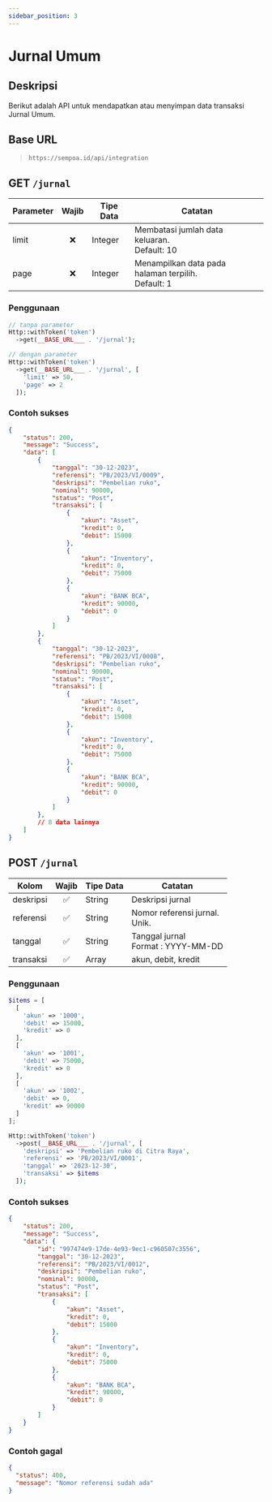 ```yaml
---
sidebar_position: 3
---
```


# Jurnal Umum

## Deskripsi

Berikut adalah API untuk mendapatkan atau menyimpan data transaksi Jurnal Umum.

## Base URL

> `https://sempoa.id/api/integration`

## GET `/jurnal`

| Parameter | Wajib | Tipe Data | Catatan                                                   |
| --------- | :---: | --------- | --------------------------------------------------------- |
| limit     |  ❌   | Integer   | Membatasi jumlah data keluaran. <br /> Default: 10        |
| page      |  ❌   | Integer   | Menampilkan data pada halaman terpilih. <br /> Default: 1 |

### Penggunaan

```php
// tanpa parameter
Http::withToken('token')
  ->get(__BASE_URL___ . '/jurnal');

// dengan parameter
Http::withToken('token')
  ->get(__BASE_URL___ . '/jurnal', [
    'limit' => 50,
    'page' => 2
  ]);
```

### Contoh sukses

```json
{
    "status": 200,
    "message": "Success",
    "data": [
        {
            "tanggal": "30-12-2023",
            "referensi": "PB/2023/VI/0009",
            "deskripsi": "Pembelian ruko",
            "nominal": 90000,
            "status": "Post",
            "transaksi": [
                {
                    "akun": "Asset",
                    "kredit": 0,
                    "debit": 15000
                },
                {
                    "akun": "Inventory",
                    "kredit": 0,
                    "debit": 75000
                },
                {
                    "akun": "BANK BCA",
                    "kredit": 90000,
                    "debit": 0
                }
            ]
        },
        {
            "tanggal": "30-12-2023",
            "referensi": "PB/2023/VI/0008",
            "deskripsi": "Pembelian ruko",
            "nominal": 90000,
            "status": "Post",
            "transaksi": [
                {
                    "akun": "Asset",
                    "kredit": 0,
                    "debit": 15000
                },
                {
                    "akun": "Inventory",
                    "kredit": 0,
                    "debit": 75000
                },
                {
                    "akun": "BANK BCA",
                    "kredit": 90000,
                    "debit": 0
                }
            ]
        },
        // 8 data lainnya
    ]
}
```

## POST `/jurnal`

| Kolom     | Wajib | Tipe Data | Catatan                                   |
| --------- | :---: | --------- | ----------------------------------------- |
| deskripsi |  ✅   | String    | Deskripsi jurnal                          |
| referensi |  ✅   | String    | Nomor referensi jurnal. <br /> Unik.      |
| tanggal   |  ✅   | String    | Tanggal jurnal <br /> Format : YYYY-MM-DD |
| transaksi |  ✅   | Array     | akun, debit, kredit                       |

### Penggunaan

```php
$items = [
  [
    'akun' => '1000',
    'debit' => 15000,
    'kredit' => 0
  ],
  [
    'akun' => '1001',
    'debit' => 75000,
    'kredit' => 0
  ],
  [
    'akun' => '1002',
    'debit' => 0,
    'kredit' => 90000
  ]
];

Http::withToken('token')
  ->post(__BASE_URL___ . '/jurnal', [
    'deskripsi' => 'Pembelian ruko di Citra Raya',
    'referensi' => 'PB/2023/VI/0001',
    'tanggal' => '2023-12-30',
    'transaksi' => $items
  ]);
```

### Contoh sukses

```json
{
    "status": 200,
    "message": "Success",
    "data": {
        "id": "997474e9-17de-4e93-9ec1-c960507c3556",
        "tanggal": "30-12-2023",
        "referensi": "PB/2023/VI/0012",
        "deskripsi": "Pembelian ruko",
        "nominal": 90000,
        "status": "Post",
        "transaksi": [
            {
                "akun": "Asset",
                "kredit": 0,
                "debit": 15000
            },
            {
                "akun": "Inventory",
                "kredit": 0,
                "debit": 75000
            },
            {
                "akun": "BANK BCA",
                "kredit": 90000,
                "debit": 0
            }
        ]
    }
}
```

### Contoh gagal

```json
{
  "status": 400,
  "message": "Nomor referensi sudah ada"
}
```
